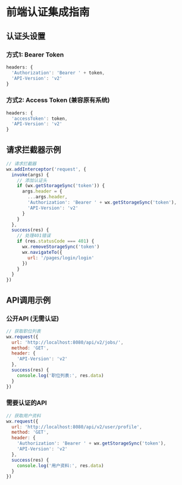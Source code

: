 # 前端认证集成指南

## 认证头设置

### 方式1: Bearer Token
```javascript
headers: {
  'Authorization': 'Bearer ' + token,
  'API-Version': 'v2'
}
```

### 方式2: Access Token (兼容原有系统)
```javascript
headers: {
  'accessToken': token,
  'API-Version': 'v2'
}
```

## 请求拦截器示例

```javascript
// 请求拦截器
wx.addInterceptor('request', {
  invoke(args) {
    // 添加认证头
    if (wx.getStorageSync('token')) {
      args.header = {
        ...args.header,
        'Authorization': 'Bearer ' + wx.getStorageSync('token'),
        'API-Version': 'v2'
      }
    }
  },
  success(res) {
    // 处理401错误
    if (res.statusCode === 401) {
      wx.removeStorageSync('token')
      wx.navigateTo({
        url: '/pages/login/login'
      })
    }
  }
})
```

## API调用示例

### 公开API (无需认证)
```javascript
// 获取职位列表
wx.request({
  url: 'http://localhost:8080/api/v2/jobs/',
  method: 'GET',
  header: {
    'API-Version': 'v2'
  },
  success(res) {
    console.log('职位列表:', res.data)
  }
})
```

### 需要认证的API
```javascript
// 获取用户资料
wx.request({
  url: 'http://localhost:8080/api/v2/user/profile',
  method: 'GET',
  header: {
    'Authorization': 'Bearer ' + wx.getStorageSync('token'),
    'API-Version': 'v2'
  },
  success(res) {
    console.log('用户资料:', res.data)
  }
})
```
